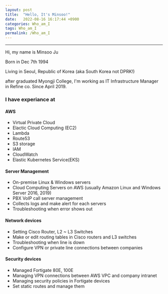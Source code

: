 ```yaml
---
layout: post
title:  "Hello, It's Minsoo!"
date:   2022-08-16 16:17:44 +0900
categories: Who_am_I
tags: Who_am_I
permalink: /Who_am_I
---
```

* * *
Hi, my name is Minsoo Ju

Born in Dec 7th 1994

Living in Seoul, Republic of Korea (aka South Korea not DPRK!)

after graduated Myongji College, I'm working as IT Infrastructure Manager in Refine co. Since April 2019.

### I have experiance at

#### AWS 
- Virtual Private Cloud
- Elactic Cloud Computing (EC2)
- Lambda
- Route53
- S3 storage
- IAM
- CloudWatch
- Elastic Kubernetes Service(EKS)

#### Server Management
- On-premise Linux & Windows servers
- Cloud Computing Servers on AWS (usually Amazon Linux and Windows Server 2016, 2019)
- PBX VoIP call server management
- Collects logs and make alert for each servers 
- Troubleshooting when error shows out

#### Network devices 
- Setting Cisco Router, L2 ~ L3 Switches
- Make or edit routing tables in Cisco routers and L3 switches
- Troubleshooting when line is down 
- Configure VPN or private line connections between companies

#### Security devices
- Managed Fortigate 80E, 100E
- Managing VPN connections between AWS VPC and company intranet
- Managing security policies in Fortigate devices
- Set static routes and manage them


